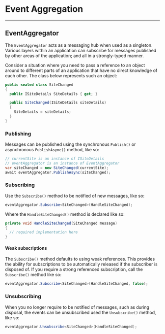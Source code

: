# Event Aggregation
---

## EventAggregator

The `EventAggregator` acts as a messaging hub when used as a singleton. Various layers within an application can subscribe for messages published by other areas of the application; and all in a strongly-typed manner.

Consider a situation where you need to pass a reference to an object around to different parts of an application that have no direct knowledge of each other. The class below represents such an object:

```csharp
public sealed class SiteChanged 
{
  public ISiteDetails SiteDetails { get; }

  public SiteChanged(ISiteDetails siteDetails)
  {
    SiteDetails = siteDetails;
  }
}
```

### Publishing
Messages can be published using the synchronous `Publish()` or asynchronous `PublishAsync()` method, like so:

```csharp
// currentSite is an instance of ISiteDetails
// eventAggregator is an instance of EventAggregator
var siteChanged = new SiteChanged(currentSite);
await eventAggregator.PublishAsync(siteChanged);
```

### Subscribing
Use the `Subscribe()` method to be notified of new messages, like so:

```csharp
eventAggregator.Subscribe<SiteChanged>(HandleSiteChanged);
```

Where the `HandleSiteChanged()` method is declared like so:

```csharp
private void HandleSiteChanged(SiteChanged message)
{
  // required implementation here
}
```

#### Weak subscriptions
The `Subscribe()` method defaults to using weak references. This provides the ability for subscriptions to be automatically released if the subscriber is disposed of. If you require a strong referenced subscription, call the `Subscribe()` method like so:

```csharp
eventAggregator.Subscribe<SiteChanged>(HandleSiteChanged, false);
```

### Unsubscribing
When you no longer require to be notified of messages, such as during disposal, the events can be unsubscribed used the `Unsubscribe()` method, like so:

```csharp
eventAggregator.Unsubscribe<SiteChanged>(HandleSiteChanged);
```
